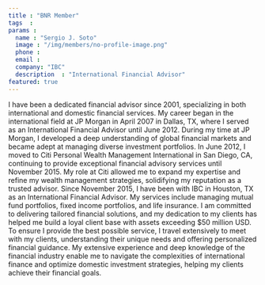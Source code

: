 ```yaml
---
title : "BNR Member"
tags  : 
params :
  name : "Sergio J. Soto"
  image : "/img/members/no-profile-image.png"
  phone :
  email :
  company: "IBC"
  description  : "International Financial Advisor"
featured: true
---
```

I have been a dedicated financial advisor since 2001, specializing in both international and domestic financial services. My career began in the international field at JP Morgan in April 2007 in Dallas, TX, where I served as an International Financial Advisor until June 2012. During my time at JP Morgan, I developed a deep understanding of global financial markets and became adept at managing diverse investment portfolios.
In June 2012, I moved to Citi Personal Wealth Management International in San Diego, CA, continuing to provide exceptional financial advisory services until November 2015. My role at Citi allowed me to expand my expertise and refine my wealth management strategies, solidifying my reputation as a trusted advisor.
Since November 2015, I have been with IBC in Houston, TX as an International Financial Advisor. My services include managing mutual fund portfolios, fixed income portfolios, and life insurance. I am committed to delivering tailored financial solutions, and my dedication to my clients has helped me build a loyal client base with assets exceeding $50 million USD.
To ensure I provide the best possible service, I travel extensively to meet with my clients, understanding their unique needs and offering personalized financial guidance. My extensive experience and deep knowledge of the financial industry enable me to navigate the complexities of international finance and optimize domestic investment strategies, helping my clients achieve their financial goals.
